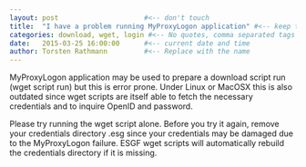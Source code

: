 ```yaml
---
layout: post                     #<-- don't touch
title:  "I have a problem running MyProxyLogon application" #<-- keep the quotes " ... "
categories: download, wget, login #<-- No quotes, comma separated tags
date:   2015-03-25 16:00:00      #<-- current date and time
author: Torsten Rathmann         #<-- Replace with the name
---
```


MyProxyLogon application may be used to prepare a download script run (wget script run) but this is error prone. Under Linux or MacOSX this is also outdated since wget scripts are itself able to fetch the necessary credentials and to inquire OpenID and password.

Please try running the wget script alone. Before you try it again, remove your credentials directory .esg since your credentials may be damaged due to the MyProxyLogon failure. ESGF wget scripts will automatically rebuild the credentials directory if it is missing.
